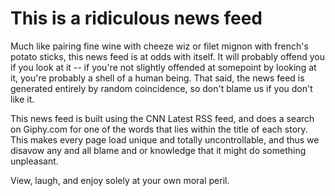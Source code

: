 # This is a ridiculous news feed

Much like pairing fine wine with cheeze wiz or filet mignon with french's potato sticks, this news feed is at odds with itself. It will probably offend you if you look at it -- if you're not slightly offended at somepoint by looking at it, you're probably a shell of a human being. That said, the news feed is generated entirely by random coincidence, so don't blame us if you don't like it.

This news feed is built using the CNN Latest RSS feed, and does a search on Giphy.com for one of the words that lies within the title of each story. This makes every page load unique and totally uncontrollable, and thus we disavow any and all blame and or knowledge that it might do something unpleasant.

View, laugh, and enjoy solely at your own moral peril.
